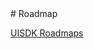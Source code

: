 <head>
    <title>Roadmap</title>
</head>
# Roadmap

[UISDK Roadmaps](../../uisdk/latest/roadMaps.html)

